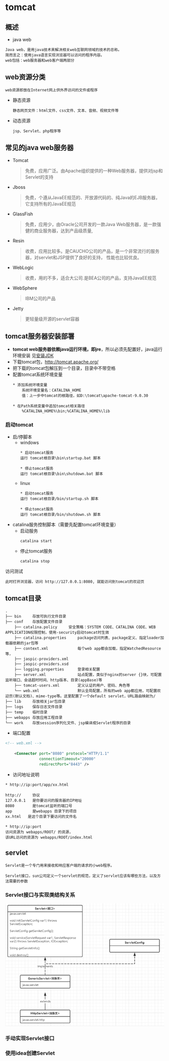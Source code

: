 tomcat
==


## 概述
* java web
```text
Java web，是用java技术来解决相关web互联网领域的技术的总称。
简而言之：使用java语言实现浏览器可以访问的程序内容。
web包括：web服务器和web客户端两部分
```

## web资源分类
```text
web资源即放在Internet网上供外界访问的文件或程序
```
* 静态资源
    ```text
    静态网页文件：html文件、css文件、文本、音频、视频文件等
    ```
* 动态资源
    ```text
    jsp、Servlet、php程序等
    ```
    
## 常见的java web服务器
* Tomcat
    >免费，应用广泛。由Apache组织提供的一种Web服务器，提供对jsp和Servlet的支持
* Jboss
    >免费，个遵从JavaEE规范的、开放源代码的、纯Java的EJB服务器，它支持所有的JavaEE规范
* GlassFish
    >免费，应用少，由Oracle公司开发的一款Java Web服务器，是一款强健的商业服务器，达到产品级质量,
* Resin
    >收费，应用比较多。是CAUCHO公司的产品，是一个非常流行的服务器，对servlet和JSP提供了良好的支持，
     性能也比较优良。
* WebLogic
    >收费，用的不多，适合大公司.是BEA公司的产品，支持JavaEE规范    
* WebSphere
    >IBM公司的产品
* Jetty
    >更轻量级开源的servlet容器
    


## tomcat服务器安装部署
* **tomcat web服务器依赖java运行环境，即jre**，所以必须先配置好，java运行环境安装
见[安装JDK](https://github.com/cucker0/java_2019/blob/master/README/install_JDK.md)
* 下载tomcat包，http://tomcat.apache.org/
* 把下载的tomcat包解压到一个目录，目录中不带空格
* 配置tomcat系统环境变量
    ```text
    * 添加系统环境变量
        系统环境变量名：CATALINA_HOME
        值：上一步中tomcat的根路径，如D:\tomcat\apache-tomcat-9.0.30
      
    * 在Path系统变量中追加tomcat相关路径
        %CATALINA_HOME%\bin;%CATALINA_HOME%\lib
    ```

### 启动tomcat
* 启/停脚本
    * windows
        ```text
        * 启动tomcat服务
        运行 tomcat根目录\bin\startup.bat 脚本

        * 停止tomcat服务
        运行 tomcat根目录\bin\shutdown.bat 脚本
        ```
    * linux
        ```text
        * 启动tomcat服务
        运行 tomcat根目录/bin/startup.sh 脚本

        * 停止tomcat服务
        运行 tomcat根目录/bin/shutdown.sh 脚本
        ```
* catalina服务控制脚本（需要先配置tomcat环境变量）
    * 启动服务
        ```text
        catalina start
        ```
    * 停止tomcat服务
        ```text
        catalina stop
        ```

访问测试
```text
此时打开浏览器，访问 http://127.0.0.1:8080, 就能访问到tomcat的欢迎页
```


## tomcat目录
```text
.
├── bin     存放可执行文件目录        
├── conf    存放配置文件目录
    ├── catalina.policy     安全策略：SYSTEM CODE、CATALINA CODE、WEB APPLICATION权限控制，使用-security启动tomcat时生效
    ├── catalina.properties     package访问列表、package定义、指定loader加载器依赖的jar包等
    ├── context.xml             每个web app都会加载，指定WatchedResource等，
    ├── jaspic-providers.xml
    ├── jaspic-providers.xsd
    ├── logging.properties      登录相关配置
    ├── server.xml              站点配置，类似于nginx的server {}块，可配置监听端口、会话超时时间、http版本、目录(appBase)等
    ├── tomcat-users.xml        定义认证的用户、密码、角色等
    └── web.xml                 默认全局配置，所有的web app都应用，可配置欢迎页(默认文档)、mime-type等。这里配置了一个default servlet，URL路由映射为/
├── lib     存放相关jar包目录
├── logs    保存日志文件目录
├── temp    临时目录
├── webapps 存放应用工程目录
└── work    存放session序列化文件、jsp编译成Servlet程序的目录

```

* 端口配置
```xml
<!-- web.xml -->

    <Connector port="8080" protocol="HTTP/1.1"
               connectionTimeout="20000"
               redirectPort="8443" />
```


* 访问地址说明
```text
* http://ip:port/app/xx.html

http://     协议
127.0.0.1   是你要访问的服务器的IP地址
8080        是tomcat监听的端口号
app         是webapps 目录下的项目
xx.html   是这个目录下要访问的文件名

* http://ip:port
访问资源为 webapps/ROOT/ 的资源，
该URL访问的资源为 webapps/ROOT/index.html
```


## servlet
```text
Servlet是一个专门用来接收和响应客户端的请求的小web程序。

Servlet接口，sun公司定义一个servlet的规范，定义了servlet应该有哪些方法，以及方法需要的参数
```


### Servlet接口与实现类结构关系
![](../images/tomcat/servlet接口与实现类的关系.png)  

### 手动实现Servlet接口

### 使用idea创建Servlet
